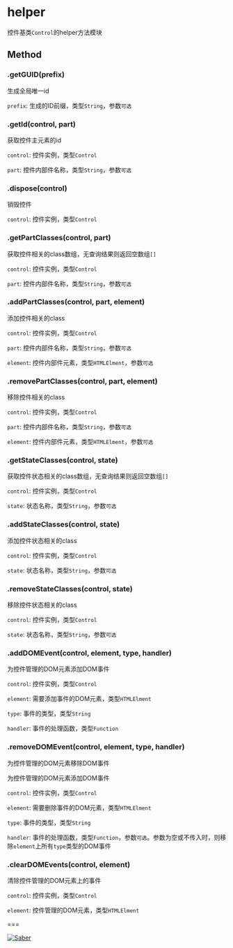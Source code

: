 # helper

控件基类`Control`的helper方法模块


## Method

### .getGUID(prefix)

生成全局唯一id

`prefix`: 生成的ID前缀，类型`String`，参数`可选`

### .getId(control, part)

获取控件主元素的id

`control`: 控件实例，类型`Control`

`part`: 控件内部件名称，类型`String`，参数`可选`

### .dispose(control)

销毁控件

`control`: 控件实例，类型`Control`

### .getPartClasses(control, part)

获取控件相关的class数组，无查询结果则返回空数组`[]`

`control`: 控件实例，类型`Control`

`part`: 控件内部件名称，类型`String`，参数`可选`

### .addPartClasses(control, part, element)

添加控件相关的class

`control`: 控件实例，类型`Control`

`part`: 控件内部件名称，类型`String`，参数`可选`

`element`: 控件内部件元素，类型`HTMLElment`，参数`可选`

### .removePartClasses(control, part, element)

移除控件相关的class

`control`: 控件实例，类型`Control`

`part`: 控件内部件名称，类型`String`，参数`可选`

`element`: 控件内部件元素，类型`HTMLElment`，参数`可选`

### .getStateClasses(control, state)

获取控件状态相关的class数组，无查询结果则返回空数组`[]`

`control`: 控件实例，类型`Control`

`state`: 状态名称，类型`String`，参数`可选`

### .addStateClasses(control, state)

添加控件状态相关的class

`control`: 控件实例，类型`Control`

`state`: 状态名称，类型`String`，参数`可选`

### .removeStateClasses(control, state)

移除控件状态相关的class

`control`: 控件实例，类型`Control`

`state`: 状态名称，类型`String`，参数`可选`

### .addDOMEvent(control, element, type, handler)

为控件管理的DOM元素添加DOM事件

`control`: 控件实例，类型`Control`

`element`: 需要添加事件的DOM元素，类型`HTMLElment`

`type`: 事件的类型，类型`String`

`handler`: 事件的处理函数，类型`Function`

### .removeDOMEvent(control, element, type, handler)

为控件管理的DOM元素移除DOM事件

为控件管理的DOM元素添加DOM事件

`control`: 控件实例，类型`Control`

`element`: 需要删除事件的DOM元素，类型`HTMLElment`

`type`: 事件的类型，类型`String`

`handler`: 事件的处理函数，类型`Function`，参数`可选`。参数为空或不传入时，则移除`element`上所有`type`类型的DOM事件

### .clearDOMEvents(control, element)

清除控件管理的DOM元素上的事件

`control`: 控件实例，类型`Control`

`element`: 控件管理的DOM元素，类型`HTMLElment`




===

[![Saber](https://f.cloud.github.com/assets/157338/1485433/aeb5c72a-4714-11e3-87ae-7ef8ae66e605.png)](http://ecomfe.github.io/saber/)